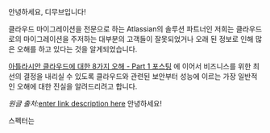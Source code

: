 안녕하세요, 디무브입니다!

클라우드  마이그레이션을  전문으로  하는 Atlassian의  솔루션  파트너인  저희는  클라우드로의  마이그레이션을  주저하는  대부분의  고객들이  잘못되었거나  오래  된  정보로  인해  많은  오해를  하고  있다는  것을  알게되었습니다.

> 

[아틀라시안  클라우드에  대한  8가지  오해  - Part 1  포스팅](http://dmove.co.kr/blog?tpf=board/view&board_code=1&code=389) 에  이어서  비즈니스를  위한  최선의  결정을  내리실  수  있도록  클라우드와  관련된  보안부터  성능에  이르는  가장  일반적인  오해에  대한  진실을  알려드리려고  합니다.

 *원글 출처:*[enter link description here](%E3%85%87%E3%85%87)
안녕하세요!

스펙터는

<!--stackedit_data:
eyJoaXN0b3J5IjpbNjQxMTE2MjIzLDkwMjAyODY4NiwzNzMyMj
A4MzksLTE1MjQ2NDg5MjIsLTczOTMwMTEwN119
-->